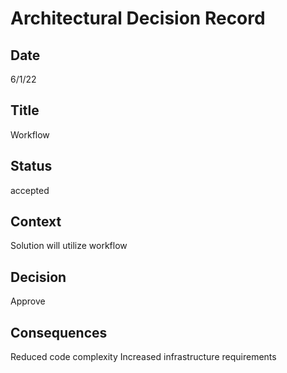 # Architectural Decision Record
## Date
6/1/22 

## Title
Workflow

## Status
accepted

## Context 
Solution will utilize workflow

## Decision
Approve

## Consequences
Reduced code complexity
Increased infrastructure requirements

